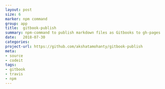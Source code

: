 ```yaml
---
layout: post
size: 6
marker: npm command
group: app
title:  gitbook-publish
summary: npm-command to publish markdown files as Gitbooks to gh-pages automatically. Used to compile a collaborative book for the Urban Prototyping module at NUS in August 2018
date:   2018-07-30
categories: 
project-url: https://github.com/akshatamohanty/gitbook-publish
meta: 
- source
- codeit
tags: 
- gitbook
- travis
- npm
---
```

